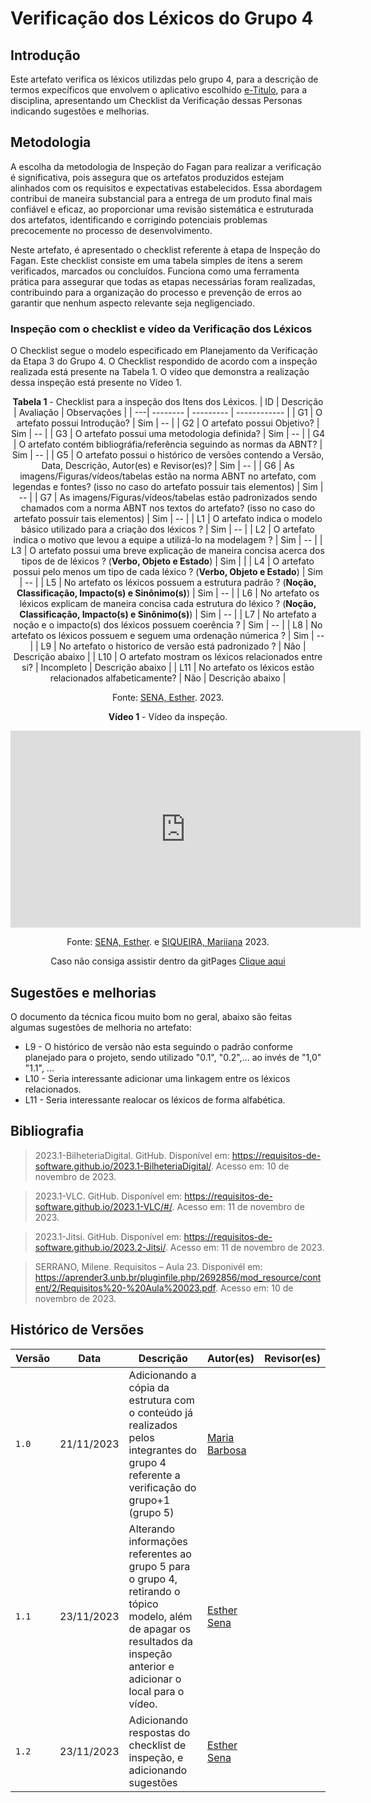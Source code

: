 # Verificação dos Léxicos do Grupo 4

## Introdução

Este artefato verifica os léxicos utilizdas pelo grupo 4, para a descrição de termos expecíficos que envolvem o aplicativo escolhido [e-Titulo](https://github.com/Requisitos-de-Software/2023.2-e-Titulo/tree/main), para a disciplina, apresentando um Checklist da Verificação dessas Personas indicando sugestões e melhorias. 

## Metodologia

A escolha da metodologia de Inspeção do Fagan para realizar a verificação é significativa, pois assegura que os artefatos produzidos estejam alinhados com os requisitos e expectativas estabelecidos. Essa abordagem contribui de maneira substancial para a entrega de um produto final mais confiável e eficaz, ao proporcionar uma revisão sistemática e estruturada dos artefatos, identificando e corrigindo potenciais problemas precocemente no processo de desenvolvimento.

Neste artefato, é apresentado o checklist referente à etapa de Inspeção do Fagan. Este checklist consiste em uma tabela simples de itens a serem verificados, marcados ou concluídos. Funciona como uma ferramenta prática para assegurar que todas as etapas necessárias foram realizadas, contribuindo para a organização do processo e prevenção de erros ao garantir que nenhum aspecto relevante seja negligenciado.


### Inspeção com o checklist e vídeo da Verificação dos Léxicos

O Checklist segue o modelo especificado em Planejamento da Verificação da Etapa 3 do Grupo 4. O Checklist respondido de acordo com a inspeção realizada está presente na Tabela 1. O vídeo que demonstra a realização dessa inspeção está presente no Vídeo 1.

<center>

**Tabela 1** - Checklist para a inspeção dos Itens dos Léxicos.
| ID | Descrição | Avaliação | Observações |
| ---| -------- | --------- | ------------ |
| G1  | O artefato possui Introdução? | Sim | -- |
| G2  | O artefato possui Objetivo? | Sim | -- |
| G3  | O artefato possui uma metodologia definida? | Sim | -- |
| G4  | O artefato contém bibliográfia/referência seguindo as normas da ABNT? | Sim | -- |
| G5  | O artefato possui o histórico de versões contendo a Versão, Data, Descrição, Autor(es) e Revisor(es)? | Sim | -- |
| G6  | As imagens/Figuras/vídeos/tabelas estão na norma ABNT no artefato, com legendas e fontes? (isso no caso do artefato possuir tais elementos) | Sim | -- |
| G7  | As imagens/Figuras/vídeos/tabelas estão padronizados sendo chamados com a norma ABNT nos textos do artefato? (isso no caso do artefato possuir tais elementos) | Sim | -- |
| L1 | O artefato indica o modelo básico utilizado para a criação dos léxicos ? | Sim | -- |
| L2 | O artefato indica o motivo que levou a equipe a utilizá-lo na modelagem ? | Sim | -- |
| L3 | O artefato possui uma breve explicação de maneira concisa acerca dos tipos de de léxicos ? (**Verbo, Objeto e Estado**) | Sim |  |
| L4 | O artefato possui pelo menos um tipo de cada léxico ? (**Verbo, Objeto e Estado**) | Sim | -- |
| L5 | No artefato os léxicos possuem a estrutura padrão ? (**Noção, Classificação, Impacto(s) e Sinônimo(s)**) | Sim | -- |
| L6 | No artefato os léxicos explicam de maneira concisa cada estrutura do léxico ? (**Noção, Classificação, Impacto(s) e Sinônimo(s)**) | Sim | -- |
| L7 | No artefato a noção e o impacto(s) dos léxicos possuem coerência ? | Sim | -- |
| L8 | No artefato os léxicos possuem e seguem uma ordenação númerica ? | Sim | -- |
| L9 | No artefato o historico de versão está padronizado ?  | Não | Descrição abaixo |
| L10 | O artefato mostram os léxicos relacionados entre si? | Incompleto | Descrição abaixo |
| L11 | No artefato os léxicos estão relacionados alfabeticamente? | Não | Descrição abaixo |

Fonte: [SENA, Esther](https://github.com/esmsena). 2023.

</center>

<center>

**Vídeo 1** - Vídeo da inspeção.


<iframe width="560" height="315" src="https://youtu.be/k6jzMemoMNY" title="YouTube video player" frameborder="0" allow="accelerometer; autoplay; clipboard-write; encrypted-media; gyroscope; picture-in-picture; web-share" allowfullscreen></iframe>

Fonte: [SENA, Esther](https://github.com/esmsena).  e [SIQUEIRA, Mariiana](https://github.com/Maryyscreuza) 2023.

 Caso não consiga assistir dentro da gitPages [Clique aqui](https://youtu.be/k6jzMemoMNY)



</center>

## Sugestões e melhorias

O documento da técnica ficou muito bom no geral, abaixo são feitas algumas sugestões de melhoria no artefato:

- L9 - O histórico de versão não esta seguindo o padrão conforme planejado para o projeto, sendo utilizado "0.1", "0.2",... ao invés de "1,0" "1.1", ...  
- L10 - Seria interessante adicionar uma linkagem entre os léxicos relacionados.
- L11 - Seria interessante realocar os léxicos de forma alfabética.

## Bibliografia

> 2023.1-BilheteriaDigital. GitHub. Disponível em: https://requisitos-de-software.github.io/2023.1-BilheteriaDigital/. Acesso em: 10 de novembro de 2023.

> 2023.1-VLC. GitHub. Disponível em: https://requisitos-de-software.github.io/2023.1-VLC/#/. Acesso em: 11 de novembro de 2023.

> 2023.1-Jitsi. GitHub. Disponível em: https://requisitos-de-software.github.io/2023.2-Jitsi/. Acesso em: 11 de novembro de 2023.

> SERRANO, Milene. Requisitos – Aula 23. Disponivél em: https://aprender3.unb.br/pluginfile.php/2692856/mod_resource/content/2/Requisitos%20-%20Aula%20023.pdf. Acesso em: 10 de novembro de 2023.

## Histórico de Versões

| Versão | Data       | Descrição   | Autor(es)   | Revisor(es) |
| ------ | ---------- | ----------- | ------------ | ---------- |
| `1.0`  | 21/11/2023 | Adicionando a cópia da estrutura com o conteúdo já realizados pelos integrantes do grupo 4 referente a verificação do grupo+1 (grupo 5) | [Maria Barbosa](https://github.com/Madu01) |  |
| `1.1`  | 23/11/2023 | Alterando informações referentes ao grupo 5 para o grupo 4, retirando o tópico modelo, além de apagar os resultados da inspeção anterior e adicionar o local para o vídeo. |  [Esther Sena](https://github.com/esmsena) |  |
| `1.2`  | 23/11/2023 | Adicionando respostas do checklist de inspeção, e adicionando sugestões |  [Esther Sena](https://github.com/esmsena) |  |
